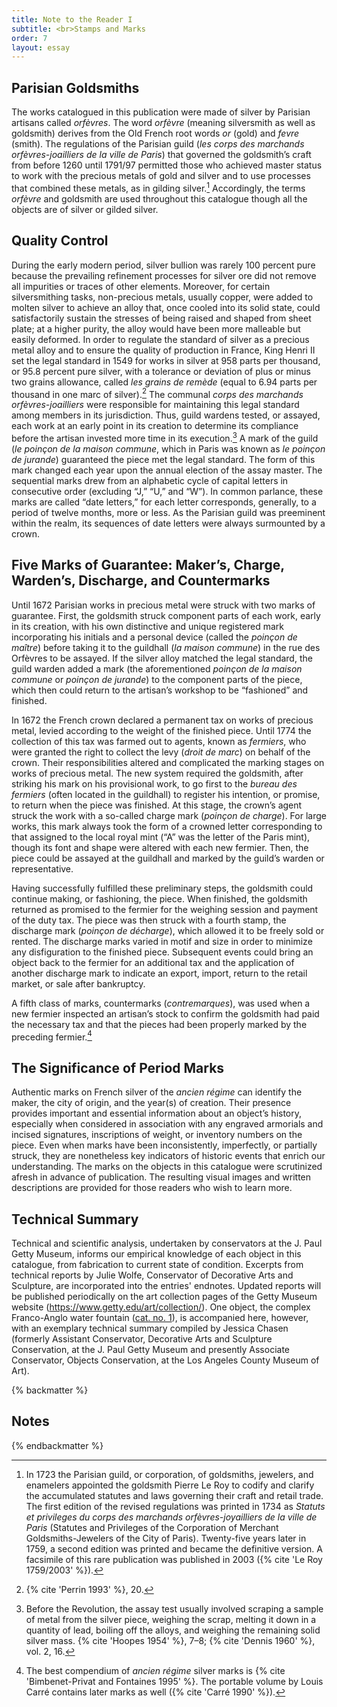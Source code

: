 ```yaml
---
title: Note to the Reader I
subtitle: <br>Stamps and Marks
order: 7
layout: essay
---
```


## Parisian Goldsmiths

The works catalogued in this publication were made of silver by Parisian artisans called *orfèvres*. The word *orfèvre* (meaning silversmith as well as goldsmith) derives from the Old French root words *or* (gold) and *fevre* (smith). The regulations of the Parisian guild (*les corps des marchands orfèvres-joailliers de la ville de Paris*) that governed the goldsmith’s craft from before 1260 until 1791/97 permitted those who achieved master status to work with the precious metals of gold and silver and to use processes that combined these metals, as in gilding silver.[^1] Accordingly, the terms *orfèvre* and goldsmith are used throughout this catalogue though all the objects are of silver or gilded silver.

## Quality Control

During the early modern period, silver bullion was rarely 100 percent pure because the prevailing refinement processes for silver ore did not remove all impurities or traces of other elements. Moreover, for certain silversmithing tasks, non-precious metals, usually copper, were added to molten silver to achieve an alloy that, once cooled into its solid state, could satisfactorily sustain the stresses of being raised and shaped from sheet plate; at a higher purity, the alloy would have been more malleable but easily deformed. In order to regulate the standard of silver as a precious metal alloy and to ensure the quality of production in France, King Henri II set the legal standard in 1549 for works in silver at 958 parts per thousand, or 95.8 percent pure silver, with a tolerance or deviation of plus or minus two grains allowance, called *les grains de remède* (equal to 6.94 parts per thousand in one marc of silver).[^2] The communal *corps des marchands orfèvres-joailliers* were responsible for maintaining this legal standard among members in its jurisdiction. Thus, guild wardens tested, or assayed, each work at an early point in its creation to determine its compliance before the artisan invested more time in its execution.[^3] A mark of the guild (*le poinçon de la maison commune*, which in Paris was known as *le poinçon de jurande*) guaranteed the piece met the legal standard. The form of this mark changed each year upon the annual election of the assay master. The sequential marks drew from an alphabetic cycle of capital letters in consecutive order (excluding “J,” “U,” and “W”). In common parlance, these marks are called “date letters,” for each letter corresponds, generally, to a period of twelve months, more or less. As the Parisian guild was preeminent within the realm, its sequences of date letters were always surmounted by a crown.

## Five Marks of Guarantee: Maker’s, Charge, Warden’s, Discharge, and Countermarks

Until 1672 Parisian works in precious metal were struck with two marks of guarantee. First, the goldsmith struck component parts of each work, early in its creation, with his own distinctive and unique registered mark incorporating his initials and a personal device (called the *poinçon de maître*) before taking it to the guildhall (*la maison commune*) in the rue des Orfèvres to be assayed. If the silver alloy matched the legal standard, the guild warden added a mark (the aforementioned *poinçon de la maison commune* or *poinçon de jurande*) to the component parts of the piece, which then could return to the artisan’s workshop to be “fashioned” and finished.

In 1672 the French crown declared a permanent tax on works of precious metal, levied according to the weight of the finished piece. Until 1774 the collection of this tax was farmed out to agents, known as *fermiers*, who were granted the right to collect the levy (*droit de marc*) on behalf of the crown. Their responsibilities altered and complicated the marking stages on works of precious metal. The new system required the goldsmith, after striking his mark on his provisional work, to go first to the *bureau des fermiers* (often located in the guildhall) to register his intention, or promise, to return when the piece was finished. At this stage, the crown’s agent struck the work with a so-called charge mark (*poinçon de charge*). For large works, this mark always took the form of a crowned letter corresponding to that assigned to the local royal mint (“A” was the letter of the Paris mint), though its font and shape were altered with each new fermier. Then, the piece could be assayed at the guildhall and marked by the guild’s warden or representative.

Having successfully fulfilled these preliminary steps, the goldsmith could continue making, or fashioning, the piece. When finished, the goldsmith returned as promised to the fermier for the weighing session and payment of the duty tax. The piece was then struck with a fourth stamp, the discharge mark (*poinçon de décharge*), which allowed it to be freely sold or rented. The discharge marks varied in motif and size in order to minimize any disfiguration to the finished piece. Subsequent events could bring an object back to the fermier for an additional tax and the application of another discharge mark to indicate an export, import, return to the retail market, or sale after bankruptcy.

A fifth class of marks, countermarks (*contremarques*), was used when a new fermier inspected an artisan’s stock to confirm the goldsmith had paid the necessary tax and that the pieces had been properly marked by the preceding fermier.[^4]

## The Significance of Period Marks

Authentic marks on French silver of the *ancien régime* can identify the maker, the city of origin, and the year(s) of creation. Their presence provides important and essential information about an object’s history, especially when considered in association with any engraved armorials and incised signatures, inscriptions of weight, or inventory numbers on the piece. Even when marks have been inconsistently, imperfectly, or partially struck, they are nonetheless key indicators of historic events that enrich our understanding. The marks on the objects in this catalogue were scrutinized afresh in advance of publication. The resulting visual images and written descriptions are provided for those readers who wish to learn more.

## Technical Summary

Technical and scientific analysis, undertaken by conservators at the J. Paul Getty Museum, informs our empirical knowledge of each object in this catalogue, from fabrication to current state of condition. Excerpts from technical reports by Julie Wolfe, Conservator of Decorative Arts and Sculpture, are incorporated into the entries' endnotes. Updated reports will be published periodically on the art collection pages of the Getty Museum website (https://www.getty.edu/art/collection/). One object, the complex Franco-Anglo water fountain ([cat. no. 1](/catalogue/1/)), is accompanied here, however, with an exemplary technical summary compiled by Jessica Chasen (formerly Assistant Conservator, Decorative Arts and Sculpture Conservation, at the J. Paul Getty Museum and presently Associate Conservator, Objects Conservation, at the Los Angeles County Museum of Art).

{% backmatter %}

## Notes

{% endbackmatter %}

[^1]: In 1723 the Parisian guild, or corporation, of goldsmiths, jewelers, and enamelers appointed the goldsmith Pierre Le Roy to codify and clarify the accumulated statutes and laws governing their craft and retail trade. The first edition of the revised regulations was printed in 1734 as *Statuts et privileges du corps des marchands orfèvres-joyailliers de la ville de Paris* (Statutes and Privileges of the Corporation of Merchant Goldsmiths-Jewelers of the City of Paris). Twenty-five years later in 1759, a second edition was printed and became the definitive version. A facsimile of this rare publication was published in 2003 ({% cite 'Le Roy 1759/2003' %}).

[^2]: {% cite 'Perrin 1993' %}, 20.

[^3]: Before the Revolution, the assay test usually involved scraping a sample of metal from the silver piece, weighing the scrap, melting it down in a quantity of lead, boiling off the alloys, and weighing the remaining solid silver mass. {% cite 'Hoopes 1954' %}, 7–8; {% cite 'Dennis 1960' %}, vol. 2, 16.

[^4]: The best compendium of *ancien régime* silver marks is {% cite 'Bimbenet-Privat and Fontaines 1995' %}. The portable volume by Louis Carré contains later marks as well ({% cite 'Carré 1990' %}).
